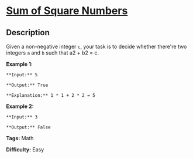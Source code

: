 # [Sum of Square Numbers][title]

## Description

Given a non-negative integer `c`, your task is to decide whether there're two
integers `a` and `b` such that a2 \+ b2 = c.

**Example 1:**  

    
    
    **Input:** 5
    **Output:** True
    **Explanation:** 1 * 1 + 2 * 2 = 5
    

**Example 2:**  

    
    
    **Input:** 3
    **Output:** False
    


**Tags:** Math

**Difficulty:** Easy

[title]: https://leetcode.com/problems/sum-of-square-numbers

